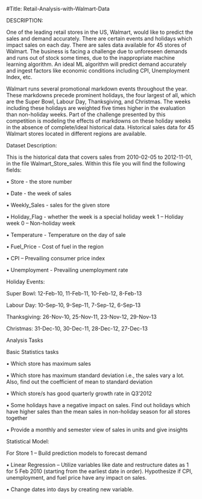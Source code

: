 #Title: Retail-Analysis-with-Walmart-Data

DESCRIPTION:

One of the leading retail stores in the US, Walmart, would like to predict the sales and demand accurately. There are certain events and holidays which impact sales on each day. There are sales data available for 45 stores of Walmart. The business is facing a challenge due to unforeseen demands and runs out of stock some times, due to the inappropriate machine learning algorithm. An ideal ML algorithm will predict demand accurately and ingest factors like economic conditions including CPI, Unemployment Index, etc.

Walmart runs several promotional markdown events throughout the year. These markdowns precede prominent holidays, the four largest of all, which are the Super Bowl, Labour Day, Thanksgiving, and Christmas. The weeks including these holidays are weighted five times higher in the evaluation than non-holiday weeks. Part of the challenge presented by this competition is modeling the effects of markdowns on these holiday weeks in the absence of complete/ideal historical data. Historical sales data for 45 Walmart stores located in different regions are available.

Dataset Description:

This is the historical data that covers sales from 2010-02-05 to 2012-11-01, in the file Walmart_Store_sales. Within this file you will find the following fields:

•	Store - the store number

•	Date - the week of sales

•	Weekly_Sales -  sales for the given store

•	Holiday_Flag - whether the week is a special holiday week 1 – Holiday week 0 – Non-holiday week

•	Temperature - Temperature on the day of sale

•	Fuel_Price - Cost of fuel in the region

•	CPI – Prevailing consumer price index

•	Unemployment - Prevailing unemployment rate

Holiday Events:

Super Bowl: 12-Feb-10, 11-Feb-11, 10-Feb-12, 8-Feb-13

Labour Day: 10-Sep-10, 9-Sep-11, 7-Sep-12, 6-Sep-13

Thanksgiving: 26-Nov-10, 25-Nov-11, 23-Nov-12, 29-Nov-13

Christmas: 31-Dec-10, 30-Dec-11, 28-Dec-12, 27-Dec-13

Analysis Tasks

Basic Statistics tasks

•	Which store has maximum sales

•	Which store has maximum standard deviation i.e., the sales vary a lot. Also, find out the coefficient of mean to standard deviation

•	Which store/s has good quarterly growth rate in Q3’2012

•	Some holidays have a negative impact on sales. Find out holidays which have higher sales than the mean sales in non-holiday season for all stores together

•	Provide a monthly and semester view of sales in units and give insights

Statistical Model:

For Store 1 – Build prediction models to forecast demand

•	Linear Regression – Utilize variables like date and restructure dates as 1 for 5 Feb 2010 (starting from the earliest date in order). Hypothesize if CPI, unemployment, and fuel price have any impact on sales.

•	Change dates into days by creating new variable.

